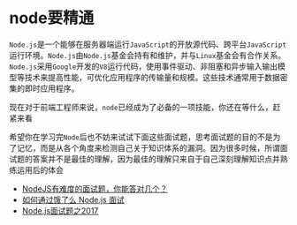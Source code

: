 # node要精通

`Node.js`是一个能够在服务器端运行`JavaScript`的开放源代码、跨平台`JavaScript`运行环境。`Node.js`由`Node.js`基金会持有和维护，并与`Linux`基金会有合作关系。`Node.js`采用`Google`开发的`V8`运行代码，使用事件驱动、非阻塞和异步输入输出模型等技术来提高性能，可优化应用程序的传输量和规模。这些技术通常用于数据密集的即时应用程序。 

现在对于前端工程师来说，`node`已经成为了必备的一项技能，你还在等什么，赶紧来看

希望你在学习完`Node`后也不妨来试试下面这些面试题，思考面试题的目的不是为了记忆，而是从各个角度来检测自己关于知识体系的漏洞。因为很多时候，所谓面试题的答案并不是最佳的理解，因为最佳的理解只来自于自己深刻理解知识点并熟练运用后的体会
+ [NodeJS有难度的面试题，你能答对几个？](https://juejin.im/post/5d2fc598e51d4577596487a3)
+ [如何通过饿了么 Node.js 面试](https://github.com/ElemeFE/node-interview/tree/master/sections/zh-cn)
+ [Node.js面试题之2017](https://juejin.im/post/58eb65e68d6d8100618f1bda)